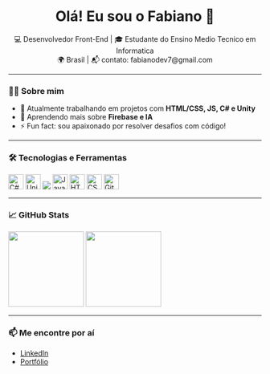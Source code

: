 <h1 align="center">Olá! Eu sou o Fabiano 👋</h1>

<p align="center">
  💻 Desenvolvedor Front-End | 🎓 Estudante do Ensino Medio Tecnico em Informatica<br>
  🌍 Brasil | 📬 contato: fabianodev7@gmail.com
</p>

---

### 👨‍💻 Sobre mim
- 🔭 Atualmente trabalhando em projetos com **HTML/CSS, JS, C# e Unity**
- 🌱 Aprendendo mais sobre **Firebase e IA**
- ⚡ Fun fact: sou apaixonado por resolver desafios com código!

---

### 🛠️ Tecnologias e Ferramentas
<p align="left">
  <img src="https://cdn.jsdelivr.net/gh/devicons/devicon/icons/csharp/csharp-original.svg" height="30" alt="C#" title="C#" />
  <img src="https://cdn.jsdelivr.net/gh/devicons/devicon/icons/unity/unity-original.svg" height="30" alt="Unity" title="Unity" />
  <img src="https://cdn.jsdelivr.net/gh/devicons/devicon@latest/icons/firebase/firebase-original.svg" />
  <img src="https://cdn.jsdelivr.net/gh/devicons/devicon/icons/javascript/javascript-original.svg" height="30" alt="JavaScript" title="JavaScript" />
  <img src="https://cdn.jsdelivr.net/gh/devicons/devicon/icons/html5/html5-original.svg" height="30" alt="HTML5" title="HTML5" />
  <img src="https://cdn.jsdelivr.net/gh/devicons/devicon/icons/css3/css3-original.svg" height="30" alt="CSS3" title="CSS3" />
  <img src="https://img.icons8.com/ios-filled/50/github.png" height="30" alt="GitHub" title="GitHub" />
</p>

---

### 📈 GitHub Stats
<p align="left">
  <img src="https://github-readme-stats.vercel.app/api?username=FBprgm&show_icons=true&theme=radical" height="150"/>
  <img src="https://github-readme-stats.vercel.app/api/top-langs/?username=FBprgm&layout=compact&theme=radical" height="150"/>
</p>

---

### 📫 Me encontre por aí
- [LinkedIn](https://linkedin.com/in/fabianodev)
- [Portfólio](cardapio-eb09d.web.app/)
